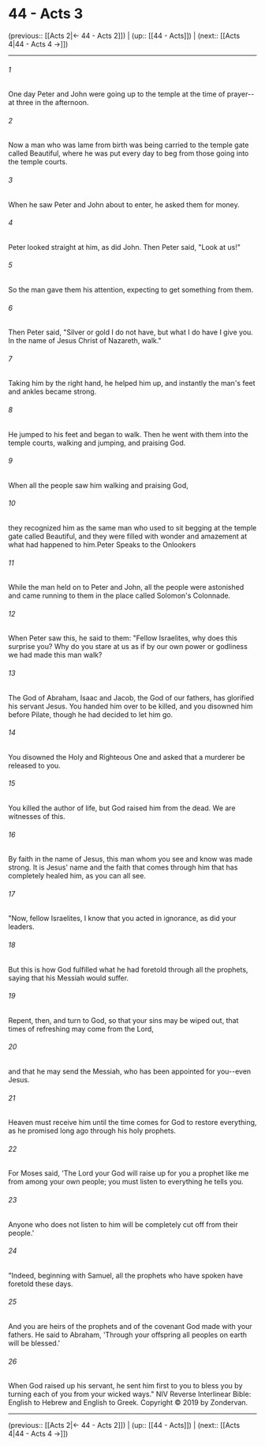 # 44 - Acts 3

(previous:: [[Acts 2|← 44 - Acts 2]]) | (up:: [[44 - Acts]]) | (next:: [[Acts 4|44 - Acts 4 →]])

***


###### 1 
One day Peter and John were going up to the temple at the time of prayer--at three in the afternoon. 

###### 2 
Now a man who was lame from birth was being carried to the temple gate called Beautiful, where he was put every day to beg from those going into the temple courts. 

###### 3 
When he saw Peter and John about to enter, he asked them for money. 

###### 4 
Peter looked straight at him, as did John. Then Peter said, "Look at us!" 

###### 5 
So the man gave them his attention, expecting to get something from them. 

###### 6 
Then Peter said, "Silver or gold I do not have, but what I do have I give you. In the name of Jesus Christ of Nazareth, walk." 

###### 7 
Taking him by the right hand, he helped him up, and instantly the man's feet and ankles became strong. 

###### 8 
He jumped to his feet and began to walk. Then he went with them into the temple courts, walking and jumping, and praising God. 

###### 9 
When all the people saw him walking and praising God, 

###### 10 
they recognized him as the same man who used to sit begging at the temple gate called Beautiful, and they were filled with wonder and amazement at what had happened to him.Peter Speaks to the Onlookers 

###### 11 
While the man held on to Peter and John, all the people were astonished and came running to them in the place called Solomon's Colonnade. 

###### 12 
When Peter saw this, he said to them: "Fellow Israelites, why does this surprise you? Why do you stare at us as if by our own power or godliness we had made this man walk? 

###### 13 
The God of Abraham, Isaac and Jacob, the God of our fathers, has glorified his servant Jesus. You handed him over to be killed, and you disowned him before Pilate, though he had decided to let him go. 

###### 14 
You disowned the Holy and Righteous One and asked that a murderer be released to you. 

###### 15 
You killed the author of life, but God raised him from the dead. We are witnesses of this. 

###### 16 
By faith in the name of Jesus, this man whom you see and know was made strong. It is Jesus' name and the faith that comes through him that has completely healed him, as you can all see. 

###### 17 
"Now, fellow Israelites, I know that you acted in ignorance, as did your leaders. 

###### 18 
But this is how God fulfilled what he had foretold through all the prophets, saying that his Messiah would suffer. 

###### 19 
Repent, then, and turn to God, so that your sins may be wiped out, that times of refreshing may come from the Lord, 

###### 20 
and that he may send the Messiah, who has been appointed for you--even Jesus. 

###### 21 
Heaven must receive him until the time comes for God to restore everything, as he promised long ago through his holy prophets. 

###### 22 
For Moses said, 'The Lord your God will raise up for you a prophet like me from among your own people; you must listen to everything he tells you. 

###### 23 
Anyone who does not listen to him will be completely cut off from their people.' 

###### 24 
"Indeed, beginning with Samuel, all the prophets who have spoken have foretold these days. 

###### 25 
And you are heirs of the prophets and of the covenant God made with your fathers. He said to Abraham, 'Through your offspring all peoples on earth will be blessed.' 

###### 26 
When God raised up his servant, he sent him first to you to bless you by turning each of you from your wicked ways." NIV Reverse Interlinear Bible: English to Hebrew and English to Greek. Copyright © 2019 by Zondervan.

***

(previous:: [[Acts 2|← 44 - Acts 2]]) | (up:: [[44 - Acts]]) | (next:: [[Acts 4|44 - Acts 4 →]])
